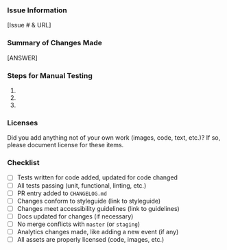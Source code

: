 ### Issue Information

[Issue # & URL]

### Summary of Changes Made

[ANSWER]

### Steps for Manual Testing
1.
2.
3.

### Licenses

Did you add anything not of your own work (images, code, text, etc.)? If so, please document license for these items.

### Checklist
- [ ] Tests written for code added, updated for code changed
- [ ] All tests passing (unit, functional, linting, etc.)
- [ ] PR entry added to `CHANGELOG.md`
- [ ] Changes conform to styleguide (link to styleguide)
- [ ] Changes meet accessibility guidelines (link to guidelines)
- [ ] Docs updated for changes (if necessary)
- [ ] No merge conflicts with `master` (or `staging`)
- [ ] Analytics changes made, like adding a new event (if any)
- [ ] All assets are properly licensed (code, images, etc.) 
